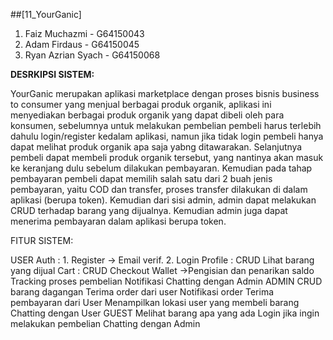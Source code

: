 ##[11_YourGanic]
1. Faiz Muchazmi - G64150043
2. Adam Firdaus - G64150045
3. Ryan Azrian Syach - G64150068

<b>DESRKIPSI SISTEM:</b>

YourGanic merupakan aplikasi marketplace dengan proses bisnis business to consumer  yang menjual berbagai produk organik, aplikasi ini menyediakan berbagai produk organik yang dapat dibeli oleh para konsumen, sebelumnya untuk melakukan pembelian pembeli harus terlebih dahulu login/register kedalam aplikasi, namun jika tidak login pembeli hanya dapat melihat produk organik apa saja yabng ditawarakan. Selanjutnya pembeli dapat membeli produk organik tersebut, yang nantinya akan masuk ke keranjang dulu sebelum dilakukan pembayaran. Kemudian pada tahap pembayaran pembeli dapat memilih salah satu dari 2 buah jenis pembayaran, yaitu COD dan transfer, proses transfer dilakukan di dalam aplikasi (berupa token). 
Kemudian dari sisi admin, admin dapat melakukan CRUD terhadap barang yang dijualnya. Kemudian admin juga dapat menerima pembayaran dalam aplikasi berupa token.

FITUR SISTEM:

USER
	Auth :
	   1. Register -> Email verif.
	   2. Login
	Profile : CRUD
        Lihat barang yang dijual
	Cart : CRUD
	Checkout
	Wallet ->Pengisian dan penarikan saldo
	Tracking proses pembelian
	Notifikasi
	Chatting dengan Admin
ADMIN
	CRUD barang dagangan
	Terima order dari user
	Notifikasi order
	Terima pembayaran dari User
	Menampilkan lokasi user yang membeli barang
	Chatting dengan User
GUEST
	Melihat barang apa yang ada
	Login jika ingin melakukan pembelian
	Chatting dengan Admin

